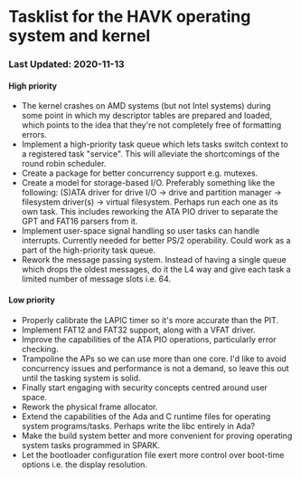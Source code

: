 # Tasklist for the HAVK operating system and kernel
### Last Updated: 2020-11-13
#### High priority
- The kernel crashes on AMD systems (but not Intel systems) during
  some point in which my descriptor tables are prepared and loaded, which
  points to the idea that they're not completely free of formatting errors.
- Implement a high-priority task queue which lets tasks switch context to a
  registered task "service". This will alleviate the shortcomings of the
  round robin scheduler.
- Create a package for better concurrency support e.g. mutexes.
- Create a model for storage-based I/O. Preferably something like the
  following: (S)ATA driver for drive I/O -> drive and partition manager ->
  filesystem driver(s) -> virtual filesystem. Perhaps run each one as its
  own task. This includes reworking the ATA PIO driver to separate the GPT
  and FAT16 parsers from it.
- Implement user-space signal handling so user tasks can handle interrupts.
  Currently needed for better PS/2 operability. Could work as a part of the
  high-priority task queue.
- Rework the message passing system. Instead of having a single queue which
  drops the oldest messages, do it the L4 way and give each task a limited
  number of message slots i.e. 64.

#### Low priority
- Properly calibrate the LAPIC timer so it's more accurate than the PIT.
- Implement FAT12 and FAT32 support, along with a VFAT driver.
- Improve the capabilities of the ATA PIO operations, particularly error
  checking.
- Trampoline the APs so we can use more than one core. I'd like to avoid
  concurrency issues and performance is not a demand, so leave this out until
  the tasking system is solid.
- Finally start engaging with security concepts centred around user space.
- Rework the physical frame allocator.
- Extend the capabilities of the Ada and C runtime files for operating system
  programs/tasks. Perhaps write the libc entirely in Ada?
- Make the build system better and more convenient for proving operating
  system tasks programmed in SPARK.
- Let the bootloader configuration file exert more control over boot-time
  options i.e. the display resolution.
